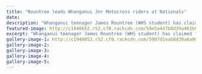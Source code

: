 ```yaml
---
title: "Rountree leads Whanganui Jnr Motocross riders at Nationals"
date: 
description: "Whanganui teenager James Rountree (WHS student) has claimed fifth in his class at the New Zealand Junior Motocross Championships in New Plymouth..."
featured-image: http://c1940652.r52.cf0.rackcdn.com/59e5a4d7b8d39a463b0003e4/James-Rountree-off-overseas-chron-26-sept.jpg
excerpt: "Whanganui teenager James Rountree (WHS student) has claimed fifth in his class at the New Zealand Junior Motocross Championships in New Plymouth at the weekend."
gallery-image-1: http://c1940652.r52.cf0.rackcdn.com/5907d1eab8d39a6a9600047f/James-RountreeNZ-Junior-Nationals-in-New-Ply.action-shotjpg.jpg
gallery-image-2: 
gallery-image-3: 
gallery-image-4: 
gallery-image-5: 
---
```

